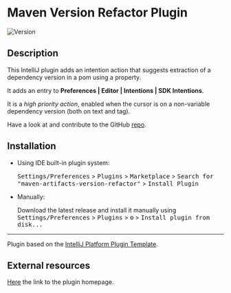 # Maven Version Refactor Plugin

![Version](https://img.shields.io/jetbrains/plugin/v/com.mirkoalicastro.mavenversionrefactor
)

## Description

<!-- Plugin description -->
This IntelliJ plugin adds an intention action that suggests extraction of a dependency version in a pom using a property.

It adds an entry to **Preferences | Editor | Intentions | SDK Intentions**.

It is a *high priority action*, enabled when the cursor is on a non-variable dependency version (both on text and tag).

Have a look at and contribute to the GitHub [repo](https://github.com/mirkoalicastro/maven-version-refactor-plugin).
<!-- Plugin description end -->

## Installation

- Using IDE built-in plugin system:
  
  <kbd>Settings/Preferences</kbd> > <kbd>Plugins</kbd> > <kbd>Marketplace</kbd> > <kbd>Search for "maven-artifacts-version-refactor"</kbd> >
  <kbd>Install Plugin</kbd>
  
- Manually:

  Download the latest release and install it manually using
  <kbd>Settings/Preferences</kbd> > <kbd>Plugins</kbd> > <kbd>⚙️</kbd> > <kbd>Install plugin from disk...</kbd>

---
Plugin based on the [IntelliJ Platform Plugin Template][template].

## External resources

[Here](https://plugins.jetbrains.com/plugin/16057-maven-version-refactor) the link to the plugin homepage.

[template]: https://github.com/JetBrains/intellij-platform-plugin-template